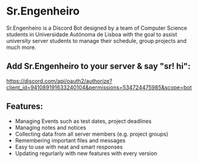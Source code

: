 # Sr.Engenheiro
Sr.Engenheiro is a Discord Bot designed by a team of Computer Science students in Universidade Autónoma de Lisboa with the goal to assist university server students to manage their schedule, group projects and much more.

## Add Sr.Engenheiro to your server & say "sr! hi": 
https://discord.com/api/oauth2/authorize?client_id=941089191633240104&permissions=534724475985&scope=bot

## Features:
- Managing Events such as test dates, project deadlines
- Managing notes and notices
- Collecting data from all server members (e.g. project groups)
- Remembering important files and messages
- Easy to use with neat and smart responses
- Updating regurlarly with new features with every version

